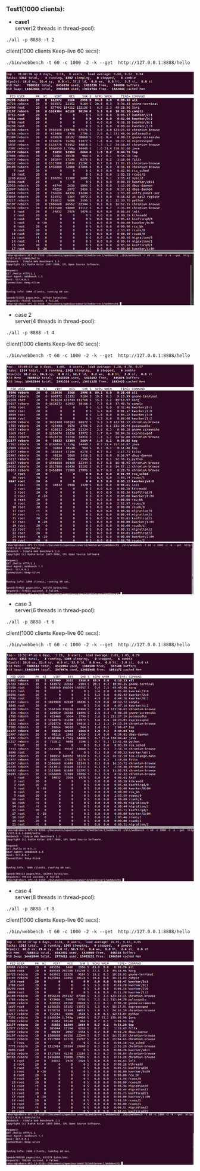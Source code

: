 ### Test1(1000 clients):<br/>

* __case1__ <br/>
server(2 threads in thread-pool):
```
./all -p 8888 -t 2
```
client(1000 clients Keep-live 60 secs):
```
./bin/webbench -t 60 -c 1000 -2 -k --get  http://127.0.0.1:8888/hello
```
![alt text](https://github.com/anson0/simpleHttpWebServer/blob/master/testPictures/test_2_1k.png)
![alt text](https://github.com/anson0/simpleHttpWebServer/blob/master/testPictures/test_2_1k_result.png)

* case 2<br/>
server(4 threads in thread-pool):
```
./all -p 8888 -t 4
```
client(1000 clients Keep-live 60 secs):
```
./bin/webbench -t 60 -c 1000 -2 -k --get  http://127.0.0.1:8888/hello
```
![alt text](https://github.com/anson0/simpleHttpWebServer/blob/master/testPictures/test_4_1k.png)
![alt text](https://github.com/anson0/simpleHttpWebServer/blob/master/testPictures/test_4_1k_result.png)

* case 3<br/>
server(6 threads in thread-pool):
```
./all -p 8888 -t 6
```
client(1000 clients Keep-live 60 secs):
```
./bin/webbench -t 60 -c 1000 -2 -k --get  http://127.0.0.1:8888/hello
```
![alt text](https://github.com/anson0/simpleHttpWebServer/blob/master/testPictures/test_6_1k.png)
![alt text](https://github.com/anson0/simpleHttpWebServer/blob/master/testPictures/test_6_1k_result.png)

* case 4<br/>
server(8 threads in thread-pool):
```
./all -p 8888 -t 8
```
client(1000 clients Keep-live 60 secs):
```
./bin/webbench -t 60 -c 1000 -2 -k --get  http://127.0.0.1:8888/hello
```
![alt text](https://github.com/anson0/simpleHttpWebServer/blob/master/testPictures/test_8_1k.png)
![alt text](https://github.com/anson0/simpleHttpWebServer/blob/master/testPictures/test_8_1k_esult.png)
